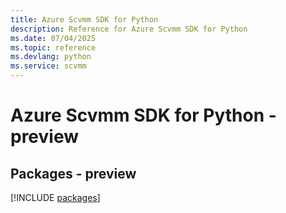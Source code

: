 ```yaml
---
title: Azure Scvmm SDK for Python
description: Reference for Azure Scvmm SDK for Python
ms.date: 07/04/2025
ms.topic: reference
ms.devlang: python
ms.service: scvmm
---
```

# Azure Scvmm SDK for Python - preview
## Packages - preview
[!INCLUDE [packages](scvmm-index.md)]